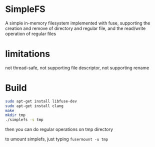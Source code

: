 # SimpleFS
A simple in-memory filesystem implemented with fuse,
supporting the creation and remove of directory and regular file, and the read/write operation of regular files

# limitations
not thread-safe, not supporting file descriptor, not supporting rename

# Build
```sh
sudo apt-get install libfuse-dev
sudo apt-get install clang
make
mkdir tmp
./simplefs -s tmp
```
then you can do regular operations on tmp directory

to umount simplefs, just typing `fusermount -u tmp`
